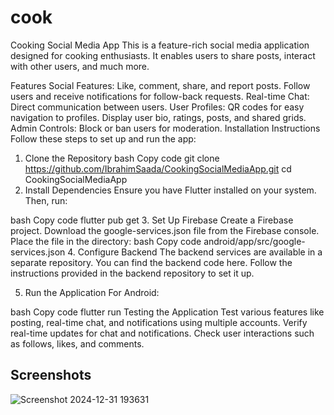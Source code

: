# cook

Cooking Social Media App
This is a feature-rich social media application designed for cooking enthusiasts. It enables users to share posts, interact with other users, and much more.

Features
Social Features:
Like, comment, share, and report posts.
Follow users and receive notifications for follow-back requests.
Real-time Chat:
Direct communication between users.
User Profiles:
QR codes for easy navigation to profiles.
Display user bio, ratings, posts, and shared grids.
Admin Controls:
Block or ban users for moderation.
Installation Instructions
Follow these steps to set up and run the app:

1. Clone the Repository
bash
Copy code
git clone https://github.com/IbrahimSaada/CookingSocialMediaApp.git
cd CookingSocialMediaApp
2. Install Dependencies
Ensure you have Flutter installed on your system. Then, run:

bash
Copy code
flutter pub get
3. Set Up Firebase
Create a Firebase project.
Download the google-services.json file from the Firebase console.
Place the file in the directory:
bash
Copy code
android/app/src/google-services.json
4. Configure Backend
The backend services are available in a separate repository. You can find the backend code here. Follow the instructions provided in the backend repository to set it up.

5. Run the Application
For Android:

bash
Copy code
flutter run
Testing the Application
Test various features like posting, real-time chat, and notifications using multiple accounts.
Verify real-time updates for chat and notifications.
Check user interactions such as follows, likes, and comments.

## **Screenshots**

![Screenshot 2024-12-31 193631](https://github.com/user-attachments/assets/2a6e371a-04d9-4a27-8899-5f7dff09a939)


